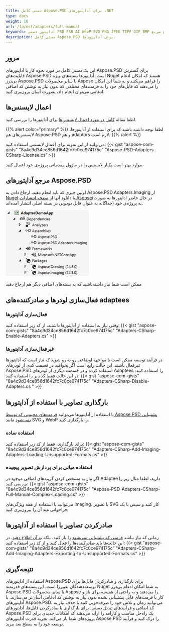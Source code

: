 ```yaml
---
title: دستی کامل Aspose.PSD برای آداپتور‌های .NET
type: docs
weight: 10
url: /fa/net/adapters/full-manual
keywords: آداپتور دستی PSD PSB AI WebP SVG PNG JPEG TIFF GIF BMP راهنمای شروع سریع
description: دستی کامل Aspose.PSD برای آداپتور‌ها.
---
```


## مرور

این یک دستی کامل در مورد نحوه کار با آداپتورهای Aspose.PSD برای گسترش قابلیت‌های Aspose.PSD است.
آداپتورها بسته‌های ویژه Nuget هستند که امکان ادغام بی‌درز Aspose.PSD با سایر محصولات Aspose را فراهم می‌کنند و به شما این امکان را می‌دهند که فایل‌های خود را به فرمت‌های مختلفی که بدون نیاز به نوشتن کد اضافی ادغامی می‌توان انجام داد، بصورت آسان برون‌بری کنید.

## اعمال لایسنس‌ها

لطفا مقاله [کامل در مورد اعمال لایسنس‌ها](psd/fa/net/adapters/license) برای آداپتورها را بررسی کنید.

{{% alert color="primary" %}} 
لطفا توجه داشته باشید که برای استفاده از آداپتورها، لایسنس‌های هم Aspose.PSD و هم adaptors لازم است. 
{{% /alert %}} 

می‌توانید از این نمونه برای اعمال لایسنس استفاده کنید:
{{< gist "aspose-com-gists" "8a4c9d34ce856d1642fc7c0ce974175c" "Aspose-PSD-Adapters-CSharp-License.cs" >}}

موارد بهتر است یکبار لایسنس را در ماژول مقدماتی پروژه‌ی خود اعمال کنید.

## مرجع آداپتور‌های Aspose.PSD

اولین چیزی که باید انجام دهید، ارجاع دادن به Aspose.PSD.Adapters.Imaging از [Nuget](https://www.nuget.org/aspose.psd.adapters.imaging) یا دانلود آنها از [صفحه انتشارات Aspose](https://releases.aspose.com/psd/net/)(در حال حاضر اداپتورها به صورت جداگانه به عنوان فایل دودویی در بسته اصلی انتشار آمده‌اند) به پروژه‌ی خود.

![مراجع مورد نیاز](references.png)

ممکن است شما نیاز داشته‌باشید که به بسته‌های اضافی دیگر هم ارجاع دهید

## فعال‌سازی لودرها و صادرکننده‌های adaptees

### فعال‌سازی آداپتورها
وقتی نیاز به استفاده از آداپتورها داشتید، از کد زیر استفاده کنید:
{{< gist "aspose-com-gists" "8a4c9d34ce856d1642fc7c0ce974175c" "Adapters-CSharp-Enable-Adapters.cs" >}}

### غیرفعال‌سازی آداپتورها
در فرآیند توسعه ممکن است با مواجهه اوضاعی رو به رو شوید که نیاز است که آداپتورها غیرفعال باشند. این حالت رایج است اگر بخواهید در قسمت کدی از لودرهای Aspose.PSD استفاده کرده و در قسمت دیگری از لودرهای Adaptees را استفاده کنید. در این حالت فقط کد زیر را استفاده کنید:
{{< gist "aspose-com-gists" "8a4c9d34ce856d1642fc7c0ce974175c" "Adapters-CSharp-Disable-Adapters.cs " >}}

## بارگذاری تصاویر با استفاده از آداپتورها

با استفاده از آداپتورها می‌توانید [فرمت‌های محبوبی که توسط Aspose.PSD پشتیبانی نمی‌شود]((/fa/net/adapters/load-unsupported-formats)) مانند SVG و WebP را بارگذاری کنید.

### استفاده ساده
برای بارگذاری، فقط از کد زیر استفاده کنید:
{{< gist "aspose-com-gists" "8a4c9d34ce856d1642fc7c0ce974175c" "Adapters-CSharp-Add-Imaging-Adapters-Loading-Unsupported-Formats.cs" >}}

### استفاده میانی برای پردازش تصویر پیچیده
اگر نیاز به مشخص کردن گزینه‌های اضافی موجود در Adaptee دارید، لطفا مثال زیر را بررسی کنید:
{{< gist "aspose-com-gists" "8a4c9d34ce856d1642fc7c0ce974175c" "Aspose-PSD-Adapters-CSharp-Full-Manual-Complex-Loading.cs" >}}

می‌توانید با استفاده از همه ویژگی‌های Imaging، با تصویر SVG کار کنید و سپس با یک فراخوانی متد آن را بیرون‌بری کنید.

## صادرکردن تصاویر با استفاده از آداپتورها

زمانی که نیاز نباشد [فرمتی که پشتیبانی نمی‌شود](/fa/net/adapters/load-unsupported-formats) را باز کنید، بلکه [به آن اطلاع دهید](/fa/net/adapters/export-to-unsupported-formats)، در این حالت‌ها باید صادرکننده‌ها را فعال کنید و از کد زیر استفاده کنید:
{{< gist "aspose-com-gists" "8a4c9d34ce856d1642fc7c0ce974175c" "Adapters-CSharp-Add-Imaging-Adapters-Exporting-to-Unsupported-Formats.cs" >}}

## نتیجه‌گیری

استفاده از آداپتورهای Aspose.PSD برای بارگذاری و صادرکردن فایل‌ها برای توسعه‌دهندگان تغییرزا است. این بسته‌های قدرتمند Nuget به شما امکان ادغام بی‌درز Aspose.PSD با سایر محصولات Aspose را می‌دهند و به راحتی از همیشه برای باز و کار با فرمت‌های فایل پشتیبانی نشده بدون نیاز به نوشتن کد ادغامی آسان‌تر می‌سازند. با آداپتورهای Aspose.PSD، می‌توانید زمان و تلاش خود را صرفه‌جویی کنید با حذف نیاز به کد اضافی و فرآیندهای تبدیل دستی. برای بارگذاری یا صادرکردن فایل‌ها، آداپتورهای Aspose.PSD یک راه‌حل مناسب و کارآمد را ارایه می‌دهند که امکانات جدیدی برای پروژه‌های شما باز می‌کند. تجربه قدرت آداپتورهای Aspose.PSD‎ را درک کنید و فرآیند توسعه خود را به سطح بعد ببرید.
